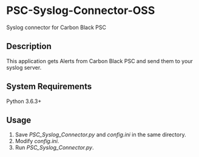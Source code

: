 # PSC-Syslog-Connector-OSS
Syslog connector for Carbon Black PSC

## Description
This application gets Alerts from Carbon Black PSC and send them to your syslog server.

## System Requirements
Python 3.6.3+

## Usage
1. Save *PSC_Syslog_Connector.py* and *config.ini* in the same directory.  
2. Modify *config.ini*.  
3. Run *PSC_Syslog_Connector.py*.  

